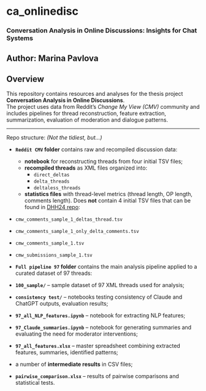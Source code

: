 # ca_onlinedisc
### Conversation Analysis in Online Discussions: Insights for Chat Systems  
**Author:** Marina Pavlova 
---

## Overview  
This repository contains resources and analyses for the thesis project **Conversation Analysis in Online Discussions**.  
The project uses data from Reddit’s *Change My View (CMV)* community and includes pipelines for thread reconstruction, feature extraction, summarization, evaluation of moderation and dialogue patterns.  

---

Repo structure:
_(Not the tidiest, but...)_

- **`Reddit CMV` folder** contains raw and recompiled discussion data:  
  - **notebook** for reconstructing threads from four initial TSV files; 
  - **recompiled threads** as XML files organized into:  
    - `direct_deltas`  
    - `delta_threads`  
    - `deltaless_threads`  
  - **statistics files** with thread-level metrics (thread length, OP length, comments length). 
Does **not** contain 4 initial TSV files that can be found in [DHH24 repo](https://github.com/dhh2024/disc/tree/main):
 - `cmw_comments_sample_1_deltas_thread.tsv`
 - `cmw_comments_sample_1_only_delta_comments.tsv`
 - `cmw_comments_sample_1.tsv`
 - `cmw_submissions_sample_1.tsv`
   
- **`Full pipeline 97` folder** contains the main analysis pipeline applied to a curated dataset of 97 threads:  
- **`100_sample/`** – sample dataset of 97 XML threads used for analysis;
- **`consistency test/`** – notebooks testing consistency of Claude and ChatGPT outputs, evaluation results;
- **`97_all_NLP_features.ipynb`** – notebook for extracting NLP features;  
- **`97_Claude_summaries.ipynb`** – notebook for generating summaries and evaluating the need for moderator interventions; 
- **`97_all_features.xlsx`** – master spreadsheet combining extracted features, summaries, identified patterns;
- a number of **intermediate results** in CSV files;  
- **`pairwise_comparison.xlsx`** – results of pairwise comparisons and statistical tests.  
